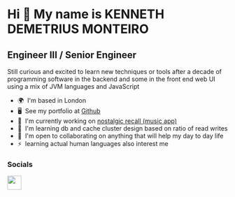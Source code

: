 Hi 👋 My name is KENNETH DEMETRIUS MONTEIRO
===========================================

Engineer III / Senior Engineer
------------------------------

Still curious and excited to learn new techniques or tools after a decade of programming software in the backend and some in the front end web UI using a mix of JVM languages and JavaScript

* 🌍  I'm based in London
* 🖥️  See my portfolio at [Github](http://github.com/ManiacViper)
* 🚀  I'm currently working on [nostalgic recall (music app)](http://github.com/ManiacViper/nostalgic-recall)
* 🧠  I'm learning db and cache cluster design based on ratio of read writes
* 🤝  I'm open to collaborating on anything that will help my day to day life
* ⚡  learning actual human languages also interest me

### Socials

<p align="left"> <a href="https://www.github.com/ManiacViper" target="_blank" rel="noreferrer"> <picture> <source media="(prefers-color-scheme: dark)" srcset="https://raw.githubusercontent.com/danielcranney/readme-generator/main/public/icons/socials/github-dark.svg" /> <source media="(prefers-color-scheme: light)" srcset="https://raw.githubusercontent.com/danielcranney/readme-generator/main/public/icons/socials/github.svg" /> <img src="https://raw.githubusercontent.com/danielcranney/readme-generator/main/public/icons/socials/github.svg" width="32" height="32" /> </picture> </a></p>
